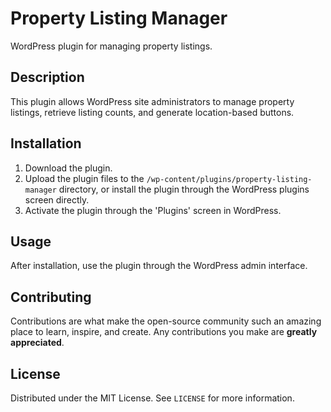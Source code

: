 # Property Listing Manager

WordPress plugin for managing property listings.

## Description

This plugin allows WordPress site administrators to manage property listings, retrieve listing counts, and generate location-based buttons.

## Installation

1. Download the plugin.
2. Upload the plugin files to the `/wp-content/plugins/property-listing-manager` directory, or install the plugin through the WordPress plugins screen directly.
3. Activate the plugin through the 'Plugins' screen in WordPress.

## Usage

After installation, use the plugin through the WordPress admin interface.

## Contributing

Contributions are what make the open-source community such an amazing place to learn, inspire, and create. Any contributions you make are **greatly appreciated**.

## License

Distributed under the MIT License. See `LICENSE` for more information.